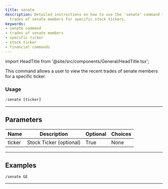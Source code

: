 ```yaml
---
title: senate
description: Detailed instructions on how to use the 'senate' command to track the
  trades of senate members for specific stock tickers.
keywords:
- senate command
- trades of senate members
- specific ticker
- stock ticker
- financial commands
---
```


import HeadTitle from '@site/src/components/General/HeadTitle.tsx';

<HeadTitle title="senate - Government - Telegram - Reference | OpenBB Bot Docs" />

This command allows a user to view the recent trades of senate members for a specific ticker.

### Usage

```python wordwrap
/senate [ticker]
```

---

## Parameters

| Name | Description | Optional | Choices |
| ---- | ----------- | -------- | ------- |
| ticker | Stock Ticker (optional) | True | None |


---

## Examples

```
/senate GE
```
---
